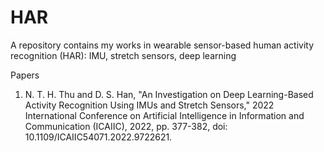 # HAR
A repository contains my works in wearable sensor-based human activity recognition (HAR): IMU, stretch sensors, deep learning

Papers
1. N. T. H. Thu and D. S. Han, "An Investigation on Deep Learning-Based Activity Recognition Using IMUs and Stretch Sensors," 2022 International Conference on Artificial Intelligence in Information and Communication (ICAIIC), 2022, pp. 377-382, doi: 10.1109/ICAIIC54071.2022.9722621.
